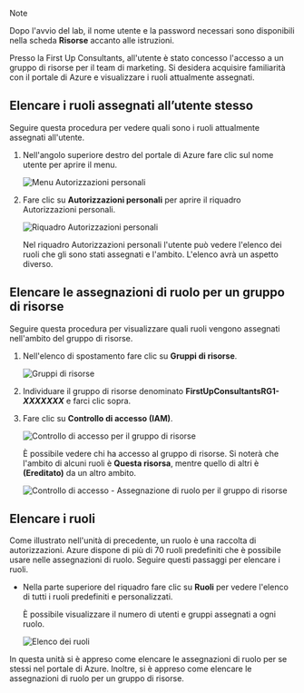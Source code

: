 > [!NOTE]
> Dopo l'avvio del lab, il nome utente e la password necessari sono disponibili nella scheda **Risorse** accanto alle istruzioni.

Presso la First Up Consultants, all'utente è stato concesso l'accesso a un gruppo di risorse per il team di marketing. Si desidera acquisire familiarità con il portale di Azure e visualizzare i ruoli attualmente assegnati.

## <a name="list-role-assignments-for-yourself"></a>Elencare i ruoli assegnati all’utente stesso

Seguire questa procedura per vedere quali sono i ruoli attualmente assegnati all'utente.

1. Nell'angolo superiore destro del portale di Azure fare clic sul nome utente per aprire il menu.

    ![Menu Autorizzazioni personali](../media/4-my-permissions-menu.png)

1. Fare clic su **Autorizzazioni personali** per aprire il riquadro Autorizzazioni personali.

    ![Riquadro Autorizzazioni personali](../media/4-my-permissions-pane.png)

    Nel riquadro Autorizzazioni personali l'utente può vedere l'elenco dei ruoli che gli sono stati assegnati e l'ambito. L'elenco avrà un aspetto diverso.

## <a name="list-role-assignments-for-a-resource-group"></a>Elencare le assegnazioni di ruolo per un gruppo di risorse

Seguire questa procedura per visualizzare quali ruoli vengono assegnati nell'ambito del gruppo di risorse.

1. Nell'elenco di spostamento fare clic su **Gruppi di risorse**.

   ![Gruppi di risorse](../media/4-resource-groups.png)

1. Individuare il gruppo di risorse denominato **FirstUpConsultantsRG1-_XXXXXXX_** e farci clic sopra.

1. Fare clic su **Controllo di accesso (IAM)**.

   ![Controllo di accesso per il gruppo di risorse](../media/4-resource-group-access-control.png)

    È possibile vedere chi ha accesso al gruppo di risorse. Si noterà che l'ambito di alcuni ruoli è **Questa risorsa**, mentre quello di altri è **(Ereditato)** da un altro ambito.

   ![Controllo di accesso - Assegnazione di ruolo per il gruppo di risorse](../media/4-resource-group-role-assignment.png)

## <a name="list-roles"></a>Elencare i ruoli

Come illustrato nell'unità di precedente, un ruolo è una raccolta di autorizzazioni. Azure dispone di più di 70 ruoli predefiniti che è possibile usare nelle assegnazioni di ruolo. Seguire questi passaggi per elencare i ruoli.

- Nella parte superiore del riquadro fare clic su **Ruoli** per vedere l'elenco di tutti i ruoli predefiniti e personalizzati.

   È possibile visualizzare il numero di utenti e gruppi assegnati a ogni ruolo.

   ![Elenco dei ruoli](../media/4-roles-list.png)

In questa unità si è appreso come elencare le assegnazioni di ruolo per se stessi nel portale di Azure. Inoltre, si è appreso come elencare le assegnazioni di ruolo per un gruppo di risorse.